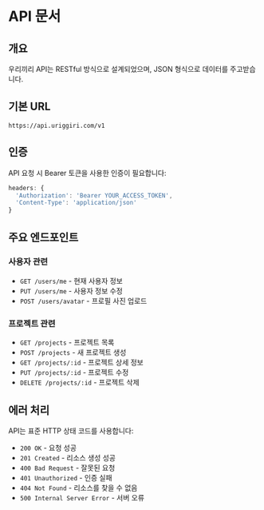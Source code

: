 # API 문서

## 개요

우리끼리 API는 RESTful 방식으로 설계되었으며, JSON 형식으로 데이터를 주고받습니다.

## 기본 URL

```
https://api.uriggiri.com/v1
```

## 인증

API 요청 시 Bearer 토큰을 사용한 인증이 필요합니다:

```javascript
headers: {
  'Authorization': 'Bearer YOUR_ACCESS_TOKEN',
  'Content-Type': 'application/json'
}
```

## 주요 엔드포인트

### 사용자 관련

- `GET /users/me` - 현재 사용자 정보
- `PUT /users/me` - 사용자 정보 수정
- `POST /users/avatar` - 프로필 사진 업로드

### 프로젝트 관련

- `GET /projects` - 프로젝트 목록
- `POST /projects` - 새 프로젝트 생성
- `GET /projects/:id` - 프로젝트 상세 정보
- `PUT /projects/:id` - 프로젝트 수정
- `DELETE /projects/:id` - 프로젝트 삭제

## 에러 처리

API는 표준 HTTP 상태 코드를 사용합니다:

- `200 OK` - 요청 성공
- `201 Created` - 리소스 생성 성공
- `400 Bad Request` - 잘못된 요청
- `401 Unauthorized` - 인증 실패
- `404 Not Found` - 리소스를 찾을 수 없음
- `500 Internal Server Error` - 서버 오류
